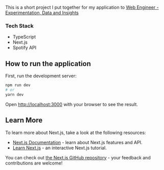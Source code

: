 This is a short project I put together for my application to [Web Engineer - Experimentation, Data and Insights](https://www.linkedin.com/jobs/view/2307885871/?refId=674511c8-710e-4cb5-8a59-aa7f549e4039)

### Tech Stack

- TypeScript
- Next.js
- Spotify API

## How to run the application

First, run the development server:

```bash
npm run dev
# or
yarn dev
```

Open [http://localhost:3000](http://localhost:3000) with your browser to see the result.

## Learn More

To learn more about Next.js, take a look at the following resources:

- [Next.js Documentation](https://nextjs.org/docs) - learn about Next.js features and API.
- [Learn Next.js](https://nextjs.org/learn) - an interactive Next.js tutorial.

You can check out [the Next.js GitHub repository](https://github.com/vercel/next.js/) - your feedback and contributions are welcome!
